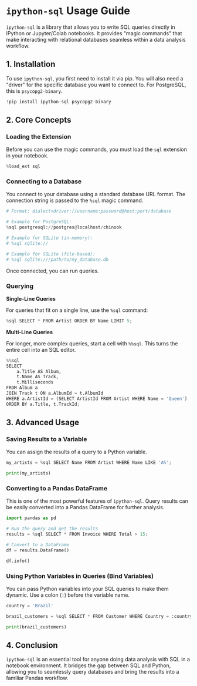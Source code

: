 # `ipython-sql` Usage Guide

`ipython-sql` is a library that allows you to write SQL queries directly in IPython or Jupyter/Colab notebooks. It provides "magic commands" that make interacting with relational databases seamless within a data analysis workflow.

## 1. Installation

To use `ipython-sql`, you first need to install it via pip. You will also need a "driver" for the specific database you want to connect to. For PostgreSQL, this is `psycopg2-binary`.

```python
!pip install ipython-sql psycopg2-binary
```

## 2. Core Concepts

### Loading the Extension

Before you can use the magic commands, you must load the `sql` extension in your notebook.

```python
%load_ext sql
```

### Connecting to a Database

You connect to your database using a standard database URL format. The connection string is passed to the `%sql` magic command.

```python
# Format: dialect+driver://username:password@host:port/database

# Example for PostgreSQL:
%sql postgresql://postgres@localhost/chinook

# Example for SQLite (in-memory):
# %sql sqlite://

# Example for SQLite (file-based):
# %sql sqlite:///path/to/my_database.db
```

Once connected, you can run queries.

### Querying

**Single-Line Queries**

For queries that fit on a single line, use the `%sql` command:

```python
%sql SELECT * FROM Artist ORDER BY Name LIMIT 5;
```

**Multi-Line Queries**

For longer, more complex queries, start a cell with `%%sql`. This turns the entire cell into an SQL editor.

```python
%%sql
SELECT
    a.Title AS Album,
    t.Name AS Track,
    t.Milliseconds
FROM Album a
JOIN Track t ON a.AlbumId = t.AlbumId
WHERE a.ArtistId = (SELECT ArtistId FROM Artist WHERE Name = 'Queen')
ORDER BY a.Title, t.TrackId;
```

## 3. Advanced Usage

### Saving Results to a Variable

You can assign the results of a query to a Python variable.

```python
my_artists = %sql SELECT Name FROM Artist WHERE Name LIKE 'A%';

print(my_artists)
```

### Converting to a Pandas DataFrame

This is one of the most powerful features of `ipython-sql`. Query results can be easily converted into a Pandas DataFrame for further analysis.

```python
import pandas as pd

# Run the query and get the results
results = %sql SELECT * FROM Invoice WHERE Total > 15;

# Convert to a DataFrame
df = results.DataFrame()

df.info()
```

### Using Python Variables in Queries (Bind Variables)

You can pass Python variables into your SQL queries to make them dynamic. Use a colon (`:`) before the variable name.

```python
country = 'Brazil'

brazil_customers = %sql SELECT * FROM Customer WHERE Country = :country;

print(brazil_customers)
```

## 4. Conclusion

`ipython-sql` is an essential tool for anyone doing data analysis with SQL in a notebook environment. It bridges the gap between SQL and Python, allowing you to seamlessly query databases and bring the results into a familiar Pandas workflow.